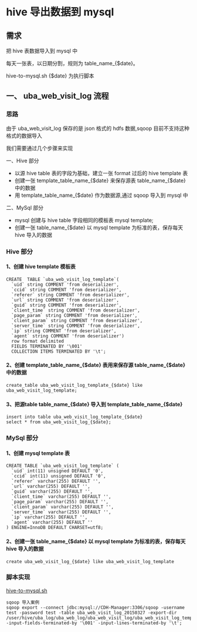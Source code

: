 # hive 导出数据到 mysql


## 需求

把 hive 表数据导入到 mysql 中

每天一张表，以日期分割，规则为 table_name_{$date}。

hive-to-mysql.sh {$date} 为执行脚本


## 一、 uba_web_visit_log 流程

### 思路
由于 uba_web_visit_log 保存的是 json 格式的 hdfs 数据,sqoop 目前不支持这种格式的数据导入

我们需要通过几个步骤来实现

一、Hive 部分
* 以源 hive table 表的字段为基础，建立一张 format 过后的 hive template 表
* 创建一张 template_table_name_{$date} 来保存源表 table_name_{$date} 中的数据
* 用 template_table_name_{$date} 作为数据源,通过 sqoop 导入到 mysql 中

二、MySql 部分
* mysql 创建与 hive table 字段相同的模板表 mysql template;
* 创建一张 table_name_{$date} 以 mysql template 为标准的表，保存每天 hive 导入的数据

### Hive 部分

#### 1、创建 hive template 模板表
```
CREATE  TABLE `uba_web_visit_log_template`(
  `uid` string COMMENT 'from deserializer',
  `ccid` string COMMENT 'from deserializer',
  `referer` string COMMENT 'from deserializer',
  `url` string COMMENT 'from deserializer',
  `guid` string COMMENT 'from deserializer',
  `client_time` string COMMENT 'from deserializer',
  `page_param` string COMMENT 'from deserializer',
  `client_param` string COMMENT 'from deserializer',
  `server_time` string COMMENT 'from deserializer',
  `ip` string COMMENT 'from deserializer',
  `agent` string COMMENT 'from deserializer')
  row format delimited
  FIELDS TERMINATED BY '\001'
  COLLECTION ITEMS TERMINATED BY '\t';
```

#### 2、创建 template_table_name_{$date} 表用来保存源 table_name_{$date} 中的数据
```
create_table uba_web_visit_log_template_{$date} like uba_web_visit_log_template;
```

#### 3、把源table table_name_{$date} 导入到 template_table_name_{$date}
```
insert into table uba_web_visit_log_template_{$date}
select * from uba_web_visit_log_{$date};
```

### MySql 部分

#### 1、创建 mysql template 表
```
CREATE TABLE `uba_web_visit_log_template` (
  `uid` int(11) unsigned DEFAULT '0',
  `ccid` int(11) unsigned DEFAULT '0',
  `referer` varchar(255) DEFAULT '',
  `url` varchar(255) DEFAULT '',
  `guid` varchar(255) DEFAULT '',
  `client_time` varchar(255) DEFAULT '',
  `page_param` varchar(255) DEFAULT '',
  `client_param` varchar(255) DEFAULT '',
  `server_time` varchar(255) DEFAULT '',
  `ip` varchar(255) DEFAULT '',
  `agent` varchar(255) DEFAULT ''
) ENGINE=InnoDB DEFAULT CHARSET=utf8;
```

#### 2、创建一张 table_name_{$date} 以 mysql template 为标准的表，保存每天 hive 导入的数据
```
create uba_web_visit_log_{$date} like uba_web_visit_log_template
```

### 脚本实现
[hive-to-mysql.sh](scripts/shell/hive-to-mysql.sh)

```
sqoop 导入案例
sqoop export --connect jdbc:mysql://CDH-Manager:3306/sqoop -username test -password test -table uba_web_visit_log_20150327 -export-dir /user/hive/uba_log/uba_web_log/uba_web_visit_log/uba_web_visit_log_template_20150331 -input-fields-terminated-by '\001' -input-lines-terminated-by '\t';
```
